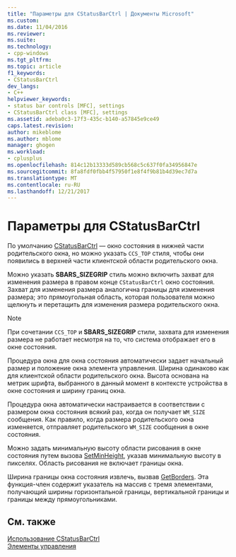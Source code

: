 ```yaml
---
title: "Параметры для CStatusBarCtrl | Документы Microsoft"
ms.custom: 
ms.date: 11/04/2016
ms.reviewer: 
ms.suite: 
ms.technology:
- cpp-windows
ms.tgt_pltfrm: 
ms.topic: article
f1_keywords:
- CStatusBarCtrl
dev_langs:
- C++
helpviewer_keywords:
- status bar controls [MFC], settings
- CStatusBarCtrl class [MFC], settings
ms.assetid: adeba0c3-17f3-435c-b140-a57845e9ce49
caps.latest.revision: 
author: mikeblome
ms.author: mblome
manager: ghogen
ms.workload:
- cplusplus
ms.openlocfilehash: 814c12b13333d589cb568c5c637f0fa34956847e
ms.sourcegitcommit: 8fa8fdf0fbb4f57950f1e8f4f9b81b4d39ec7d7a
ms.translationtype: MT
ms.contentlocale: ru-RU
ms.lasthandoff: 12/21/2017
---
```

# <a name="settings-for-the-cstatusbarctrl"></a>Параметры для CStatusBarCtrl
По умолчанию [CStatusBarCtrl](../mfc/reference/cstatusbarctrl-class.md) — окно состояния в нижней части родительского окна, но можно указать `CCS_TOP` стиля, чтобы они появились в верхней части клиентской области родительского окна.  
  
 Можно указать **SBARS_SIZEGRIP** стиль можно включить захват для изменения размера в правом конце `CStatusBarCtrl` окно состояния. Захват для изменения размера аналогична границы для изменения размера; это прямоугольная область, которая пользователя можно щелкнуть и перетащить для изменения размера родительского окна.  
  
> [!NOTE]
>  При сочетании `CCS_TOP` и **SBARS_SIZEGRIP** стили, захвата для изменения размера не работает несмотря на то, что система отображает его в окне состояния.  
  
 Процедура окна для окна состояния автоматически задает начальный размер и положение окна элемента управления. Ширина одинаково как для клиентской области родительского окна. Высота основана на метрик шрифта, выбранного в данный момент в контексте устройства в окне состояния и ширину границ окна.  
  
 Процедура окна автоматически настраивается в соответствии с размером окна состояния всякий раз, когда он получает `WM_SIZE` сообщения. Как правило, когда размера родительского окна изменяется, отправляет родительского `WM_SIZE` сообщения в окне состояния.  
  
 Можно задать минимальную высоту области рисования в окне состояния путем вызова [SetMinHeight](../mfc/reference/cstatusbarctrl-class.md#setminheight), указав минимальную высоту в пикселях. Область рисования не включает границы окна.  
  
 Ширина границы окна состояния извлечь, вызвав [GetBorders](../mfc/reference/cstatusbarctrl-class.md#getborders). Эта функция-член содержит указатель на массив с тремя элементами, получающий ширины горизонтальной границы, вертикальной границы и границы между прямоугольниками.  
  
## <a name="see-also"></a>См. также  
 [Использование CStatusBarCtrl](../mfc/using-cstatusbarctrl.md)   
 [Элементы управления](../mfc/controls-mfc.md)

